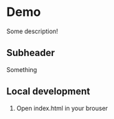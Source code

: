 # Demo

Some description!

## Subheader

Something

## Local development

1. Open index.html in your brouser
